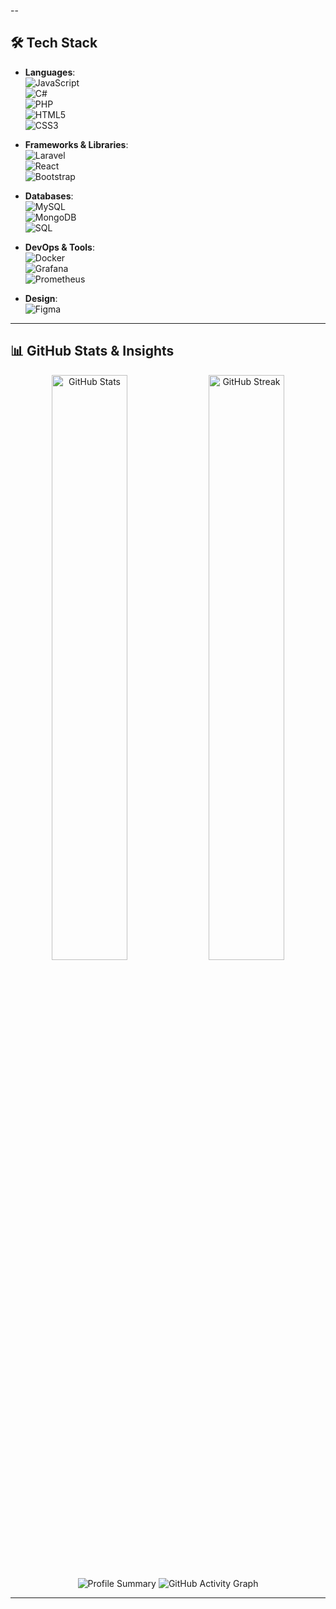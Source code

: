 --

## 🛠️ Tech Stack

- **Languages**:  
  ![JavaScript](https://img.shields.io/badge/JavaScript-F7DF1E?style=for-the-badge&logo=javascript&logoColor=black)  
  ![C#](https://img.shields.io/badge/C%23-239120?style=for-the-badge&logo=csharp&logoColor=white)  
  ![PHP](https://img.shields.io/badge/PHP-777BB4?style=for-the-badge&logo=php&logoColor=white)  
  ![HTML5](https://img.shields.io/badge/HTML5-E34F26?style=for-the-badge&logo=html5&logoColor=white)  
  ![CSS3](https://img.shields.io/badge/CSS3-1572B6?style=for-the-badge&logo=css3&logoColor=white)

- **Frameworks & Libraries**:  
  ![Laravel](https://img.shields.io/badge/Laravel-FF2D20?style=for-the-badge&logo=laravel&logoColor=white)  
  ![React](https://img.shields.io/badge/React-61DAFB?style=for-the-badge&logo=react&logoColor=black)  
  ![Bootstrap](https://img.shields.io/badge/Bootstrap-7952B3?style=for-the-badge&logo=bootstrap&logoColor=white)

- **Databases**:  
  ![MySQL](https://img.shields.io/badge/MySQL-4479A1?style=for-the-badge&logo=mysql&logoColor=white)  
  ![MongoDB](https://img.shields.io/badge/MongoDB-4EA94B?style=for-the-badge&logo=mongodb&logoColor=white)  
  ![SQL](https://img.shields.io/badge/SQL-CC2927?style=for-the-badge&logo=microsoftsqlserver&logoColor=white)

- **DevOps & Tools**:  
  ![Docker](https://img.shields.io/badge/Docker-2496ED?style=for-the-badge&logo=docker&logoColor=white)  
  ![Grafana](https://img.shields.io/badge/Grafana-F46800?style=for-the-badge&logo=grafana&logoColor=white)  
  ![Prometheus](https://img.shields.io/badge/Prometheus-E6522C?style=for-the-badge&logo=prometheus&logoColor=white)

- **Design**:  
  ![Figma](https://img.shields.io/badge/Figma-F24E1E?style=for-the-badge&logo=figma&logoColor=white)

---

## 📊 GitHub Stats & Insights

<p align="center">
  <img src="https://github-readme-stats.vercel.app/api?username=lightonray&show_icons=true&theme=radical" alt="GitHub Stats" width="49%" />
  <img src="https://github-readme-streak-stats.herokuapp.com/?user=lightonray&theme=radical" alt="GitHub Streak" width="49%" />
</p>

<p align="center">
  <img src="https://github-profile-summary-cards.vercel.app/api/cards/profile-details?username=lightonray&theme=radical" alt="Profile Summary" />
  <img src="https://github-readme-activity-graph.vercel.app/graph?username=lightonray&theme=radical&hide_border=true" alt="GitHub Activity Graph" />
</p>

---

